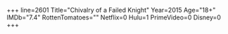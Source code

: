 +++
line=2601
Title="Chivalry of a Failed Knight"
Year=2015
Age="18+"
IMDb="7.4"
RottenTomatoes=""
Netflix=0
Hulu=1
PrimeVideo=0
Disney=0
+++

